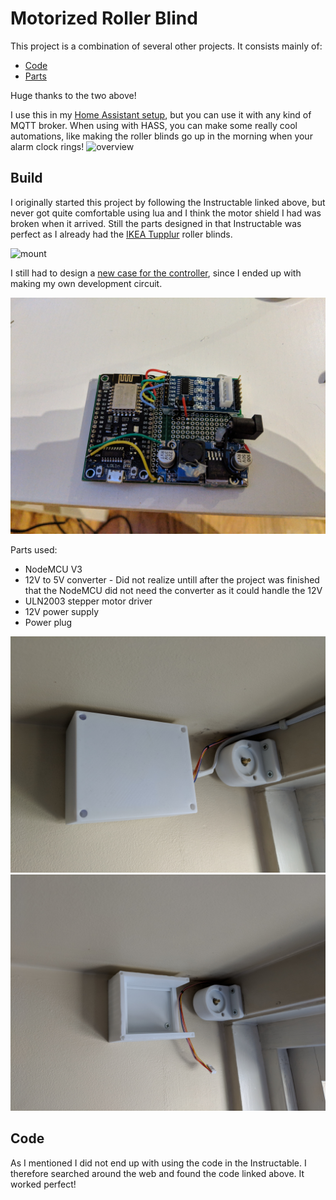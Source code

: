 # Motorized Roller Blind
This project is a combination of several other projects.
It consists mainly of:
* [Code](https://github.com/nidayand/motor-on-roller-blind-ws/)
* [Parts](http://www.instructables.com/id/Motorized-WiFi-IKEA-Roller-Blind/)

Huge thanks to the two above!

I use this in my [Home Assistant setup](https://github.com/petrepa/Home-AssistantConfig), but you can use it with any kind of MQTT broker. When using with HASS, you can make some really cool automations, like making the roller blinds go up in the morning when your alarm clock rings!
![overview](https://github.com/petrepa/rollerblind/blob/master/Photos/overview.jpg)

## Build
I originally started this project by following the Instructable linked above, but never got quite comfortable using lua and I think the motor shield I had was broken when it arrived. Still the parts designed in that Instructable was perfect as I already had the [IKEA Tupplur](https://www.ikea.com/no/no/catalog/products/70349134/) roller blinds.

![mount](https://github.com/petrepa/rollerblind/blob/master/Photos/mount.jpg)

I still had to design a [new case for the controller](https://www.thingiverse.com/thing:2872783), since I ended up with making my own development circuit.

![circuit](https://github.com/petrepa/rollerblind/blob/master/Photos/circuit.jpg)

Parts used:
* NodeMCU V3
* 12V to 5V converter - Did not realize untill after the project was finished that the NodeMCU did not need the converter as it could handle the 12V
* ULN2003 stepper motor driver
* 12V power supply
* Power plug

![closed](https://github.com/petrepa/rollerblind/blob/master/Photos/case_closed.jpg)
![open](https://github.com/petrepa/rollerblind/blob/master/Photos/case_open.jpg)

## Code
As I mentioned I did not end up with using the code in the Instructable. I therefore searched around the web and found the code linked above. It worked perfect!
